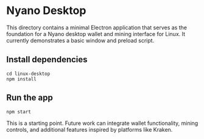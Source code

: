 # Nyano Desktop

This directory contains a minimal Electron application that serves as the foundation for a Nyano desktop wallet and mining interface for Linux. It currently demonstrates a basic window and preload script.

## Install dependencies

```
cd linux-desktop
npm install
```

## Run the app

```
npm start
```

This is a starting point. Future work can integrate wallet functionality, mining controls, and additional features inspired by platforms like Kraken.
